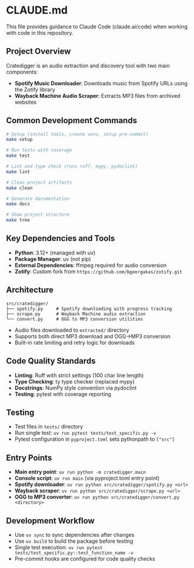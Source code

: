 # CLAUDE.md

This file provides guidance to Claude Code (claude.ai/code) when working with code in this repository.

## Project Overview

Cratedigger is an audio extraction and discovery tool with two main components:
- **Spotify Music Downloader**: Downloads music from Spotify URLs using the Zotify library
- **Wayback Machine Audio Scraper**: Extracts MP3 files from archived websites

## Common Development Commands

```bash
# Setup (install tools, create venv, setup pre-commit)
make setup

# Run tests with coverage
make test

# Lint and type check (runs ruff, mypy, pydoclint)
make lint

# Clean project artifacts
make clean

# Generate documentation
make docs

# Show project structure
make tree
```

## Key Dependencies and Tools

- **Python**: 3.12+ (managed with uv)
- **Package Manager**: uv (not pip)
- **External Dependencies**: ffmpeg required for audio conversion
- **Zotify**: Custom fork from `https://github.com/bgeorgakas/zotify.git`

## Architecture

```
src/cratedigger/
├── spotify.py     # Spotify downloading with progress tracking
├── scrape.py      # Wayback Machine audio extraction
└── convert.py     # OGG to MP3 conversion utilities
```

- Audio files downloaded to `extracted/` directory
- Supports both direct MP3 download and OGG→MP3 conversion
- Built-in rate limiting and retry logic for downloads

## Code Quality Standards

- **Linting**: Ruff with strict settings (100 char line length)
- **Type Checking**: ty type checker (replaced mypy)
- **Docstrings**: NumPy style convention via pydoclint
- **Testing**: pytest with coverage reporting

## Testing

- Test files in `tests/` directory
- Run single test: `uv run pytest tests/test_specific.py -v`
- Pytest configuration in `pyproject.toml` sets pythonpath to `["src"]`

## Entry Points

- **Main entry point**: `uv run python -m cratedigger.main`
- **Console script**: `uv run main` (via pyproject.toml entry point)
- **Spotify downloader**: `uv run python src/cratedigger/spotify.py <url>`
- **Wayback scraper**: `uv run python src/cratedigger/scrape.py <url>`
- **OGG to MP3 converter**: `uv run python src/cratedigger/convert.py <directory>`

## Development Workflow

- Use `uv sync` to sync dependencies after changes
- Use `uv build` to build the package before testing
- Single test execution: `uv run pytest tests/test_specific.py::test_function_name -v`
- Pre-commit hooks are configured for code quality checks
